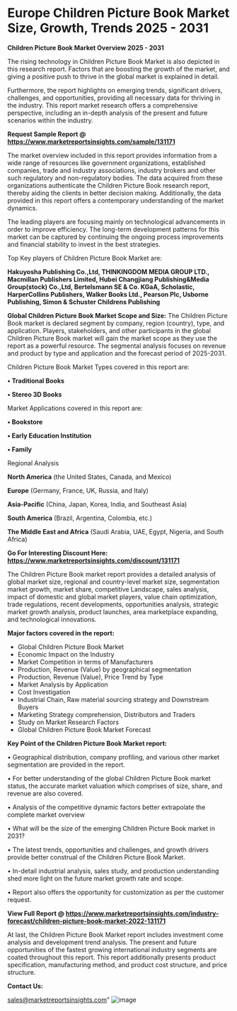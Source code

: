 # Europe Children Picture Book Market Size, Growth, Trends 2025 - 2031

<Strong> Children Picture Book Market Overview 2025 - 2031</strong>

The rising technology in Children Picture Book Market is also depicted in this research report. Factors that are boosting the growth of the market, and giving a positive push to thrive in the global market is explained in detail.

Furthermore, the report highlights on emerging trends, significant drivers, challenges, and opportunities, providing all necessary data for thriving in the industry. This report market research offers a comprehensive perspective, including an in-depth analysis of the present and future scenarios within the industry.

<strong>Request Sample Report @ <a href=https://www.marketreportsinsights.com/sample/131171>https://www.marketreportsinsights.com/sample/131171</a></strong>

The market overview included in this report provides information from a wide range of resources like government organizations, established companies, trade and industry associations, industry brokers and other such regulatory and non-regulatory bodies. The data acquired from these organizations authenticate the Children Picture Book research report, thereby aiding the clients in better decision making. Additionally, the data provided in this report offers a contemporary understanding of the market dynamics.

The leading players are focusing mainly on technological advancements in order to improve efficiency. The long-term development patterns for this market can be captured by continuing the ongoing process improvements and financial stability to invest in the best strategies.

Top Key players of Children Picture Book Market are:

<strong>Hakuyosha Publishing Co.,Ltd, THINKINGDOM MEDIA GROUP LTD., Macmillan Publishers Limited, Hubei Changjiang Publishing&Media Group(stock) Co.,Ltd, Bertelsmann SE & Co. KGaA, Scholastic, HarperCollins Publishers, Walker Books Ltd., Pearson Plc, Usborne Publishing, Simon & Schuster Childrens Publishing</strong>

<strong><b>Global Children Picture Book Market Scope and Size:</b></strong>
The Children Picture Book market is declared segment by company, region (country), type, and application. Players, stakeholders, and other participants in the global Children Picture Book market will gain the market scope as they use the report as a powerful resource. The segmental analysis focuses on revenue and product by type and application and the forecast period of 2025-2031.

Children Picture Book Market Types covered in this report are:

<strong>• Traditional Books

• Stereo 3D Books</strong>

Market Applications covered in this report are:

<strong>• Bookstore

• Early Education Institution

• Family</strong> 

Regional Analysis

<strong>North America</strong> (the United States, Canada, and Mexico)

<strong>Europe</strong> (Germany, France, UK, Russia, and Italy)

<strong>Asia-Pacific</strong> (China, Japan, Korea, India, and Southeast Asia)

<strong>South America</strong> (Brazil, Argentina, Colombia, etc.)

<strong>The Middle East and Africa</strong> (Saudi Arabia, UAE, Egypt, Nigeria, and South Africa)

<strong>Go For Interesting Discount Here: <a href=https://www.marketreportsinsights.com/discount/131171>https://www.marketreportsinsights.com/discount/131171</a></strong>

The Children Picture Book market report provides a detailed analysis of global market size, regional and country-level market size, segmentation market growth, market share, competitive Landscape, sales analysis, impact of domestic and global market players, value chain optimization, trade regulations, recent developments, opportunities analysis, strategic market growth analysis, product launches, area marketplace expanding, and technological innovations.

<strong><b>Major factors covered in the report:</b></strong>
<ul>
  <li>Global Children Picture Book Market </li>
  <li>Economic Impact on the Industry</li>
  <li>Market Competition in terms of Manufacturers</li>
  <li>Production, Revenue (Value) by geographical segmentation</li>
  <li>Production, Revenue (Value), Price Trend by Type</li>
  <li>Market Analysis by Application</li>
  <li>Cost Investigation</li>
  <li>Industrial Chain, Raw material sourcing strategy and Downstream Buyers</li>
  <li>Marketing Strategy comprehension, Distributors and Traders</li>
  <li>Study on Market Research Factors</li>
  <li>Global Children Picture Book Market Forecast</li>
</ul>

<strong><b>Key Point of the Children Picture Book Market report:</b></strong>

• Geographical distribution, company profiling, and various other market segmentation are provided in the report.

• For better understanding of the global Children Picture Book market status, the accurate market valuation which comprises of size, share, and revenue are also covered.

• Analysis of the competitive dynamic factors better extrapolate the complete market overview

• What will be the size of the emerging Children Picture Book market in 2031?

• The latest trends, opportunities and challenges, and growth drivers provide better construal of the Children Picture Book Market.

• In-detail industrial analysis, sales study, and production understanding shed more light on the future market growth rate and scope.

• Report also offers the opportunity for customization as per the customer request.

<strong><b>View Full Report @ <a href=https://www.marketreportsinsights.com/industry-forecast/children-picture-book-market-2022-131171>https://www.marketreportsinsights.com/industry-forecast/children-picture-book-market-2022-131171</a></b></strong>


At last, the Children Picture Book Market report includes investment come analysis and development trend analysis. The present and future opportunities of the fastest growing international industry segments are coated throughout this report. This report additionally presents product specification, manufacturing method, and product cost structure, and price structure.

<strong>Contact Us:</strong>

sales@marketreportsinsights.com"
![image](https://github.com/user-attachments/assets/d9416866-f662-4cc1-88f3-5a0946fc2b6b)

